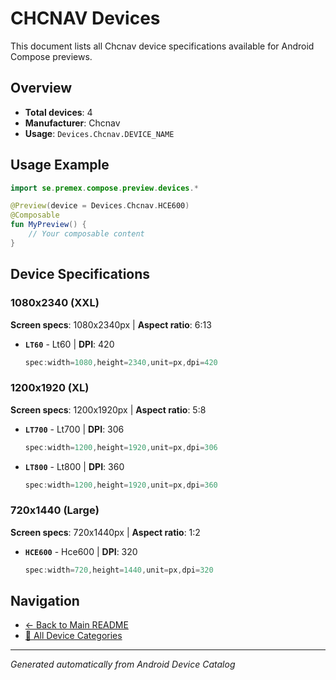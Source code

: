 # CHCNAV Devices

This document lists all Chcnav device specifications available for Android Compose previews.

## Overview

- **Total devices**: 4
- **Manufacturer**: Chcnav
- **Usage**: `Devices.Chcnav.DEVICE_NAME`

## Usage Example

```kotlin
import se.premex.compose.preview.devices.*

@Preview(device = Devices.Chcnav.HCE600)
@Composable
fun MyPreview() {
    // Your composable content
}
```

## Device Specifications

### 1080x2340 (XXL)

**Screen specs**: 1080x2340px | **Aspect ratio**: 6:13

- **`LT60`** - Lt60 | **DPI**: 420
  ```kotlin
  spec:width=1080,height=2340,unit=px,dpi=420
  ```

### 1200x1920 (XL)

**Screen specs**: 1200x1920px | **Aspect ratio**: 5:8

- **`LT700`** - Lt700 | **DPI**: 306
  ```kotlin
  spec:width=1200,height=1920,unit=px,dpi=306
  ```

- **`LT800`** - Lt800 | **DPI**: 360
  ```kotlin
  spec:width=1200,height=1920,unit=px,dpi=360
  ```

### 720x1440 (Large)

**Screen specs**: 720x1440px | **Aspect ratio**: 1:2

- **`HCE600`** - Hce600 | **DPI**: 320
  ```kotlin
  spec:width=720,height=1440,unit=px,dpi=320
  ```

## Navigation

- [← Back to Main README](../../README.md)
- [📱 All Device Categories](../README.md)

---
*Generated automatically from Android Device Catalog*
